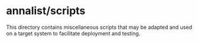 # annalist/scripts

This directory contains miscellaneous scripts that may be adapted and used 
on a target system to facilitate deployment and testing.

